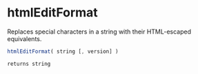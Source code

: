 # htmlEditFormat

Replaces special characters in a string with their HTML-escaped equivalents.

```javascript
htmlEditFormat( string [, version] )
```

```javascript
returns string
```
